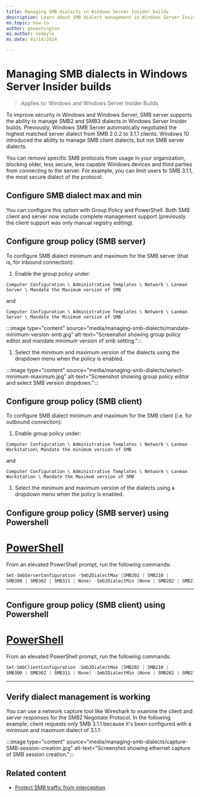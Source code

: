 ```yaml
---
title: Managing SMB dialects in Windows Server Insider builds
description: Learn about SMB dialect management in Windows Server Insider builds 
ms.topic: how-to
author: gswashington
ms.author: nedpyle
ms.date: 02/14/2024

---
```


# Managing SMB dialects in Windows Server Insider builds

>Applies to: Windows and Windows Server Insider Builds

To improve security in Windows and Windows Server, SMB server supports the ability to manage SMB2 and SMB3 dialects in Windows Server Insider builds. Previously, Windows SMB Server automatically negotiated the highest matched server dialect from SMB 2.0.2 to 3.1.1 clients. Windows 10 introduced the ability to manage SMB client dialects, but not SMB server dialects.

You can remove specific SMB protocols from usage in your organization, blocking older, less secure, less capable Windows devices and third parties from connecting to the server. For example, you can limit users to SMB 3.1.1, the most secure dialect of the protocol.

## Configure SMB dialect max and min

You can configure this option with Group Policy and PowerShell. Both SMB client and server now include complete management support (previously the client support was only manual registry editing).

## Configure group policy (SMB server)

To configure SMB dialect minimum and maximum for the SMB server (that is, for inbound connection):

1. Enable the group policy under:

`Computer Configuration \ Administrative Templates \ Network \ Lanman Server \ Mandate the Maximum version of SMB`

and

`Computer Configuration \ Administrative Templates \ Network \ Lanman Server \ Mandate the Minimum version of SMB`

:::image type="content" source="media/managing-smb-dialects/mandate-minimum-version-smb.jpg" alt-text="Screenshot showing group policy editor and mandate minimum version of smb setting.":::

1. Select the minimum and maximum version of the dialects using the dropdown menu when the policy is enabled.

:::image type="content" source="media/managing-smb-dialects/select-minimum-maximum.jpg" alt-text="Screenshot showing group policy editor and select SMB version dropdown.":::

## Configure group policy (SMB client)

To configure SMB dialect minimum and maximum for the SMB client (i.e. for outbound connection):

1. Enable group policy under: 

`Computer Configuration \ Administrative Templates \ Network \ Lanman Workstation\ Mandate the minimum version of SMB`

and

`Computer Configuration \ Administrative Templates \ Network \ Lanman Workstation \ Mandate the Maximum version of SMB`

1. Select the minimum and maximum version of the dialects using a dropdown menu when the policy is enabled.

## Configure group policy (SMB server) using Powershell

# [PowerShell](#tab/powershell)

From an elevated PowerShell prompt, run the following commands:

```powershell
Set-SmbServerConfiguration -Smb2DialectMax {SMB202 | SMB210 |
SMB300 | SMB302 | SMB311 | None} -Smb2DialectMin {None | SMB202 | SMB210 | SMB300 | SMB302 | SMB311}
```

---

## Configure group policy (SMB client) using Powershell

# [PowerShell](#tab/powershell)

From an elevated PowerShell prompt, run the following commands:

```powershell
Set-SmbClientConfiguration -Smb2DialectMax {SMB202 | SMB210 |
SMB300 | SMB302 | SMB311 | None} -Smb2DialectMin {None | SMB202 | SMB210 | SMB300 | SMB302 | SMB311}
```

---

## Verify dialect management is working

You can use a network capture tool like Wireshark to examine the client and server responses for the SMB2 Negotiate Protocol. In the following example, client requests only SMB 3.1.1 because it's been configured with a minimum and maximum dialect of 3.1.1:

:::image type="content" source="media/managing-smb-dialects/capture-SMB-session-creation.jpg" alt-text="Screenshot showing ethernet capture of SMB session creation.":::

## Related content

- [Protect SMB traffic from interception](https://learn.microsoft.com/en-gb/windows-server/storage/file-server/smb-interception-defense?tabs=group-policy#use-smb-311)